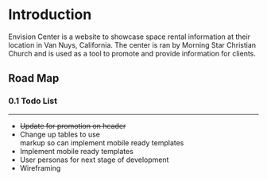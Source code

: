 # Introduction

Envision Center is a website to showcase space rental information at their location in Van Nuys, California. The center is ran by Morning Star Christian Church and is used as a tool to promote and provide information for clients.

## Road Map

### 0.1 Todo List
---

* ~~Update for promotion on header~~
* Change up tables to use <div> markup so can implement mobile ready templates
* Implement mobile ready templates
* User personas for next stage of development
* Wireframing

